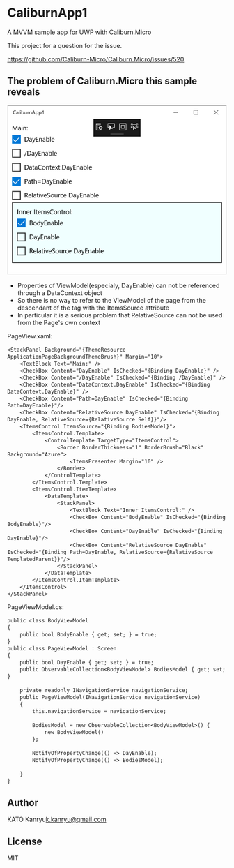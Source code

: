# CaliburnApp1

A MVVM sample app for UWP with Caliburn.Micro

This project for a question for the issue.

https://github.com/Caliburn-Micro/Caliburn.Micro/issues/520


## The problem of Caliburn.Micro this sample reveals

![Execution result of this application](DemoRunning.png)

- Properties of ViewModel(especialy, DayEnable) can not be referenced through a DataContext object
- So there is no way to refer to the ViewModel of the page from the descendant of the tag with the ItemsSource attribute
- In particular it is a serious problem that RelativeSource can not be used from the Page's own context


PageView.xaml:

    <StackPanel Background="{ThemeResource ApplicationPageBackgroundThemeBrush}" Margin="10">
        <TextBlock Text="Main:" />
        <CheckBox Content="DayEnable" IsChecked="{Binding DayEnable}" />
        <CheckBox Content="/DayEnable" IsChecked="{Binding /DayEnable}" />
        <CheckBox Content="DataContext.DayEnable" IsChecked="{Binding DataContext.DayEnable}" />
        <CheckBox Content="Path=DayEnable" IsChecked="{Binding Path=DayEnable}"/>
        <CheckBox Content="RelativeSource DayEnable" IsChecked="{Binding DayEnable, RelativeSource={RelativeSource Self}}"/>
        <ItemsControl ItemsSource="{Binding BodiesModel}">
            <ItemsControl.Template>
                <ControlTemplate TargetType="ItemsControl">
                    <Border BorderThickness="1" BorderBrush="Black" Background="Azure">
                        <ItemsPresenter Margin="10" />
                    </Border>
                </ControlTemplate>
            </ItemsControl.Template>
            <ItemsControl.ItemTemplate>
                <DataTemplate>
                    <StackPanel>
                        <TextBlock Text="Inner ItemsControl:" />
                        <CheckBox Content="BodyEnable" IsChecked="{Binding BodyEnable}"/>
                        <CheckBox Content="DayEnable" IsChecked="{Binding DayEnable}"/>
                        <CheckBox Content="RelativeSource DayEnable" IsChecked="{Binding Path=DayEnable, RelativeSource={RelativeSource TemplatedParent}}"/>
                    </StackPanel>
                </DataTemplate>
            </ItemsControl.ItemTemplate>
        </ItemsControl>
    </StackPanel>

PageViewModel.cs:

    public class BodyViewModel
    {
        public bool BodyEnable { get; set; } = true;
    }
    public class PageViewModel : Screen
    {
        public bool DayEnable { get; set; } = true;
        public ObservableCollection<BodyViewModel> BodiesModel { get; set; }

        private readonly INavigationService navigationService;
        public PageViewModel(INavigationService navigationService)
        {
            this.navigationService = navigationService;

            BodiesModel = new ObservableCollection<BodyViewModel>() {
                new BodyViewModel()
            };

            NotifyOfPropertyChange(() => DayEnable);
            NotifyOfPropertyChange(() => BodiesModel);

        }
    }


## Author

KATO Kanryu<k.kanryu@gmail.com>

## License

MIT
